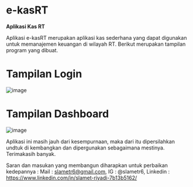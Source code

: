 # e-kasRT
**Aplikasi Kas RT**

Aplikasi e-kasRT merupakan aplikasi kas sederhana yang dapat digunakan untuk memanajemen keuangan di wilayah RT.
Berikut merupakan tampilan program yang dibuat.

# Tampilan Login
![image](https://user-images.githubusercontent.com/53107522/128451680-a37fba60-e76d-49b5-bced-957907f1712d.png)

# Tampilan Dashboard
![image](https://user-images.githubusercontent.com/53107522/128451767-13f818ac-e11a-4640-8e97-5c62be273189.png)

Aplikasi ini masih jauh dari kesempurnaan, maka dari itu dipersilahkan undtuk di kembangkan dan dipergunakan sebagaimana mestinya. Terimakasih banyak.

Saran dan masukan yang membangun diharapkan untuk perbaikan kedepannya : 
Mail : slametr6@gmail.com, 
IG : @slametr6, 
Linkedin : https://www.linkedin.com/in/slamet-riyadi-7b13b5162/
